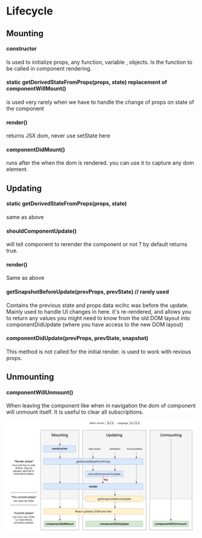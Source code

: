 # Lifecycle
## Mounting
#### constructor
Is used to initialize props, any function, variable , objects. Is the function to be called in component rendering.
#### static getDerivedStateFromProps(props, state) replacement of componentWillMount()
is used very rarely when we have to handle the change of props on state of the component
#### render()
returns JSX dom, never use setState here 
#### componentDidMount()
runs after the when the dom is rendered.
you can use it to capture any dom element.


## Updating
#### static getDerivedStateFromProps(props, state)
same as above
#### shouldComponentUpdate()
will tell component to rerender the component or not ? by default returns true.

#### render()
Same as above
#### getSnapshotBeforeUpdate(prevProps, prevState) // rarely used
Contains the previous state and props data wcihc was before the update. Mainly used to handle UI changes in here. 
it's re-rendered, and allows you to return any values you might need to know from the old DOM layout into componentDidUpdate (where you have access to the new DOM layout)

#### componentDidUpdate(prevProps, prevState, snapshot)
 This method is not called for the initial render. is used to work with revious props.

## Unmounting
#### componentWillUnmount()
When leaving the component like when in navigation the dom of component will unmount itself. It is useful to clear all subscriptions.

![alt text](componentLifeCycle.png)